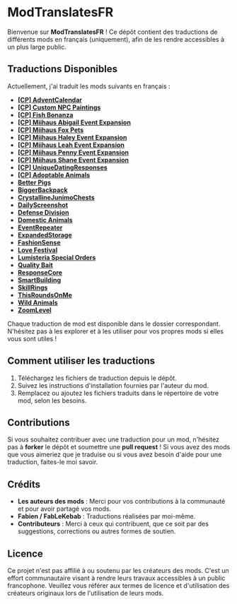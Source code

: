 # **ModTranslatesFR**

Bienvenue sur **ModTranslatesFR** ! Ce dépôt contient des traductions de différents mods en français (uniquement), afin de les rendre accessibles à un plus large public.

## **Traductions Disponibles**

Actuellement, j'ai traduit les mods suivants en français :

- [**[CP] AdventCalendar**](https://www.nexusmods.com/stardewvalley/mods/29868)
- [**[CP] Custom NPC Paintings**](https://www.nexusmods.com/stardewvalley/mods/26228)
- [**[CP] Fish Bonanza**](https://www.nexusmods.com/stardewvalley/mods/28447)
- [**[CP] Miihaus Abigail Event Expansion**](https://www.nexusmods.com/stardewvalley/mods/18657)
- [**[CP] Miihaus Fox Pets**](https://www.nexusmods.com/stardewvalley/mods/27660)
- [**[CP] Miihaus Haley Event Expansion**](https://www.nexusmods.com/stardewvalley/mods/17674)
- [**[CP] Miihaus Leah Event Expansion**](https://www.nexusmods.com/stardewvalley/mods/28299)
- [**[CP] Miihaus Penny Event Expansion**](https://www.nexusmods.com/stardewvalley/mods/16279)
- [**[CP] Miihaus Shane Event Expansion**](https://www.nexusmods.com/stardewvalley/mods/24068)
- [**[CP] UniqueDatingResponses**](https://www.nexusmods.com/stardewvalley/mods/3312)
- [**[CP] Adoptable Animals**](https://www.nexusmods.com/stardewvalley/mods/23885)
- [**Better Pigs**](https://www.nexusmods.com/stardewvalley/mods/16879)
- [**BiggerBackpack**](https://www.nexusmods.com/stardewvalley/mods/1845)
- [**CrystallineJunimoChests**](https://www.nexusmods.com/stardewvalley/mods/20658)
- [**DailyScreenshot**](https://www.nexusmods.com/stardewvalley/mods/4779)
- [**Defense Division**](https://www.nexusmods.com/stardewvalley/mods/12079)
- [**Domestic Animals**](https://www.nexusmods.com/stardewvalley/mods/10134)
- [**EventRepeater**](https://www.nexusmods.com/stardewvalley/mods/3642)
- [**ExpandedStorage**](https://www.nexusmods.com/stardewvalley/mods/7431)
- [**FashionSense**](https://www.nexusmods.com/stardewvalley/mods/9969)
- [**Love Festival**](https://www.nexusmods.com/stardewvalley/mods/17819)
- [**Lumisteria Special Orders**](https://www.nexusmods.com/stardewvalley/mods/7417)
- [**Quality Bait**](https://www.nexusmods.com/stardewvalley/mods/16832)
- [**ResponseCore**](https://www.nexusmods.com/stardewvalley/mods/8284)
- [**SmartBuilding**](https://www.nexusmods.com/stardewvalley/mods/11158)
- [**SkillRings**](https://www.nexusmods.com/stardewvalley/mods/7515)
- [**ThisRoundsOnMe**](https://www.nexusmods.com/stardewvalley/mods/27683)
- [**Wild Animals**](https://www.nexusmods.com/stardewvalley/mods/9063)
- [**ZoomLevel**](https://www.nexusmods.com/stardewvalley/mods/7363)

Chaque traduction de mod est disponible dans le dossier correspondant. N'hésitez pas à les explorer et à les utiliser pour vos propres mods si elles vous sont utiles !

## **Comment utiliser les traductions**

1. Téléchargez les fichiers de traduction depuis le dépôt.
2. Suivez les instructions d'installation fournies par l'auteur du mod.
3. Remplacez ou ajoutez les fichiers traduits dans le répertoire de votre mod, selon les besoins.

## **Contributions**

Si vous souhaitez contribuer avec une traduction pour un mod, n'hésitez pas à **forker** le dépôt et soumettre une **pull request** ! 
Si vous avez des mods que vous aimeriez que je traduise ou si vous avez besoin d'aide pour une traduction, faites-le moi savoir.

## **Crédits**

- **Les auteurs des mods** : Merci pour vos contributions à la communauté et pour avoir partagé vos mods.
- **Fabien / FabLeKebab** : Traductions réalisées par moi-même.
- **Contributeurs** : Merci à ceux qui contribuent, que ce soit par des suggestions, corrections ou autres formes de soutien.

## **Licence**

Ce projet n'est pas affilié à ou soutenu par les créateurs des mods. C'est un effort communautaire visant à rendre leurs travaux accessibles à un public francophone. 
Veuillez vous référer aux termes de licence et d'utilisation des créateurs originaux lors de l'utilisation de leurs mods.
